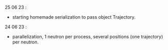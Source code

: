 25 06 23 : 
- starting homemade serialization to pass object Trajectory.

24 06 23 :
- parallelization, 1 neutron per process, several positions (one trajectory) per neutron.
